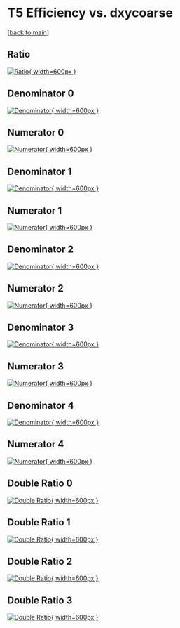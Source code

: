 # T5 Efficiency vs. dxycoarse

[[back to main](./)]



## Ratio

[![Ratio](../mtv/var/T5_vtr_11_1_eff_dxycoarse.png){ width=600px }](../mtv/var/T5_vtr_11_1_eff_dxycoarse.pdf)

## Denominator 0

[![Denominator](../mtv/den/T5_vtr_11_1_eff_dxycoarse_den0.png){ width=600px }](../mtv/den/T5_vtr_11_1_eff_dxycoarse_den0.pdf)

## Numerator 0

[![Numerator](../mtv/num/T5_vtr_11_1_eff_dxycoarse_num0.png){ width=600px }](../mtv/num/T5_vtr_11_1_eff_dxycoarse_num0.pdf)

## Denominator 1

[![Denominator](../mtv/den/T5_vtr_11_1_eff_dxycoarse_den1.png){ width=600px }](../mtv/den/T5_vtr_11_1_eff_dxycoarse_den1.pdf)

## Numerator 1

[![Numerator](../mtv/num/T5_vtr_11_1_eff_dxycoarse_num1.png){ width=600px }](../mtv/num/T5_vtr_11_1_eff_dxycoarse_num1.pdf)

## Denominator 2

[![Denominator](../mtv/den/T5_vtr_11_1_eff_dxycoarse_den2.png){ width=600px }](../mtv/den/T5_vtr_11_1_eff_dxycoarse_den2.pdf)

## Numerator 2

[![Numerator](../mtv/num/T5_vtr_11_1_eff_dxycoarse_num2.png){ width=600px }](../mtv/num/T5_vtr_11_1_eff_dxycoarse_num2.pdf)

## Denominator 3

[![Denominator](../mtv/den/T5_vtr_11_1_eff_dxycoarse_den3.png){ width=600px }](../mtv/den/T5_vtr_11_1_eff_dxycoarse_den3.pdf)

## Numerator 3

[![Numerator](../mtv/num/T5_vtr_11_1_eff_dxycoarse_num3.png){ width=600px }](../mtv/num/T5_vtr_11_1_eff_dxycoarse_num3.pdf)

## Denominator 4

[![Denominator](../mtv/den/T5_vtr_11_1_eff_dxycoarse_den4.png){ width=600px }](../mtv/den/T5_vtr_11_1_eff_dxycoarse_den4.pdf)

## Numerator 4

[![Numerator](../mtv/num/T5_vtr_11_1_eff_dxycoarse_num4.png){ width=600px }](../mtv/num/T5_vtr_11_1_eff_dxycoarse_num4.pdf)

## Double Ratio 0

[![Double Ratio](../mtv/ratio/T5_vtr_11_1_eff_dxycoarse_ratio0.png){ width=600px }](../mtv/ratio/T5_vtr_11_1_eff_dxycoarse_ratio0.pdf)

## Double Ratio 1

[![Double Ratio](../mtv/ratio/T5_vtr_11_1_eff_dxycoarse_ratio1.png){ width=600px }](../mtv/ratio/T5_vtr_11_1_eff_dxycoarse_ratio1.pdf)

## Double Ratio 2

[![Double Ratio](../mtv/ratio/T5_vtr_11_1_eff_dxycoarse_ratio2.png){ width=600px }](../mtv/ratio/T5_vtr_11_1_eff_dxycoarse_ratio2.pdf)

## Double Ratio 3

[![Double Ratio](../mtv/ratio/T5_vtr_11_1_eff_dxycoarse_ratio3.png){ width=600px }](../mtv/ratio/T5_vtr_11_1_eff_dxycoarse_ratio3.pdf)

